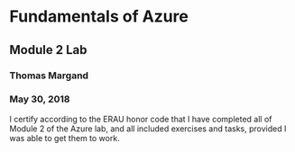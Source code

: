 # Fundamentals of Azure
## Module 2 Lab
### Thomas Margand
### May 30, 2018


I certify according to the ERAU honor code that I have completed all of Module 2 of the Azure lab,
and all included exercises and tasks, provided I was able to get them to work.
